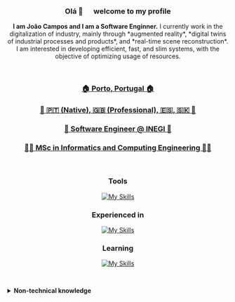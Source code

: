 <div align="center" style="flex">

<h3> Olá 👋 &emsp; welcome to my profile </h3>

<div><b>I am João Campos and I am a Software Enginner.</b> I currently work in the digitalization of industry, mainly through *augmented reality*, *digital twins of industrial processes and products*, and *real-time scene reconstruction*. I am interested in developing efficient, fast, and slim systems, with the objective of optimizing usage of resources.</div>

&nbsp; &nbsp; &nbsp; &nbsp;

<h3><a href="#"> 🏠 Porto, Portugal 🏠 </a></h3>
<h3><a href="#"> 💬 🇵🇹 (Native), 🇬🇧 (Professional), 🇪🇸, 🇸🇰 💬 </a></h3>
<h3><a href="https://www.inegi.pt"> 🏢 Software Engineer @ INEGI 🏢 </a></h3>
<h3><a href="https://sigarra.up.pt/feup/en/cur_geral.cur_view?pv_curso_id=742"> 🧑‍🎓 MSc in Informatics and Computing Engineering 🧑‍🎓 </a></h3>

&nbsp; &nbsp; &nbsp; &nbsp;

### Tools

[![My Skills](https://skillicons.dev/icons?i=linux,nix,git,docker,unity,vscode&perline=3)](https://skillicons.dev)

### Experienced in

[![My Skills](https://skillicons.dev/icons?i=cs,cpp,java,rust,python,lua,bash,js,ts,react,nodejs,elasticsearch,mongodb&perline=5)](https://skillicons.dev)
  
### Learning

[![My Skills](https://skillicons.dev/icons?i=v,ocaml,deno,go&perline=4)](https://skillicons.dev)

&nbsp; &nbsp; &nbsp; &nbsp;

</div>
<details>
  <summary><b>Non-technical knowledge</b></summary>

Project Management  
Documentation nitpicker
  
</details>
